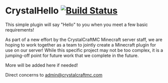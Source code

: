 CrystalHello [![Build Status](https://travis-ci.org/CrystalCraftMC/CrystalHello.svg)](https://travis-ci.org/CrystalCraftMC/CrystalHello)
============

This simple plugin will say "Hello" to you when you meet a few basic requirements!

As part of a new effort by the CrystalCraftMC Minecraft server staff, we are hoping to work together as a team to jointly create a Minecraft plugin for use on our server! While this specific project may not be too complex, it is a jumping-off point for future work that we complete in the future.

More will be added here if needed!

Direct concerns to admin@crystalcraftmc.com
